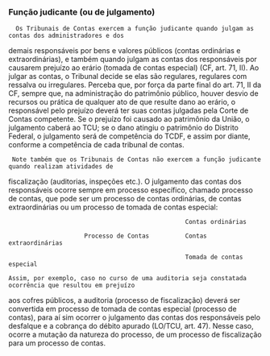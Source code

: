 ### Função judicante (ou de julgamento)
      Os Tribunais de Contas exercem a função judicante quando julgam as contas dos administradores e dos
demais responsáveis por bens e valores públicos (contas ordinárias e extraordinárias), e também quando
julgam as contas dos responsáveis por causarem prejuízo ao erário (tomada de contas especial) (CF, art. 71,
II). Ao julgar as contas, o Tribunal decide se elas são regulares, regulares com ressalva ou irregulares.
     Perceba que, por força da parte final do art. 71, II da CF, sempre que, na administração do patrimônio
público, houver desvio de recursos ou prática de qualquer ato de que resulte dano ao erário, o responsável pelo
prejuízo deverá ter suas contas julgadas pela Corte de Contas competente. Se o prejuízo foi causado ao
patrimônio da União, o julgamento caberá ao TCU; se o dano atingiu o patrimônio do Distrito Federal, o
julgamento será de competência do TCDF, e assim por diante, conforme a competência de cada tribunal de
contas.

     Note também que os Tribunais de Contas não exercem a função judicante quando realizam atividades de
fiscalização (auditorias, inspeções etc.). O julgamento das contas dos responsáveis ocorre sempre em processo
específico, chamado processo de contas, que pode ser um processo de contas ordinárias, de contas
extraordinárias ou um processo de tomada de contas especial:

                                                     Contas ordinárias

                         Processo de Contas          Contas extraordinárias

                                                     Tomada de contas especial

    Assim, por exemplo, caso no curso de uma auditoria seja constatada ocorrência que resultou em prejuízo
aos cofres públicos, a auditoria (processo de fiscalização) deverá ser convertida em processo de tomada de
contas especial (processo de contas), para aí sim ocorrer o julgamento das contas dos responsáveis pelo
desfalque e a cobrança do débito apurado (LO/TCU, art. 47). Nesse caso, ocorre a mutação da natureza do
processo, de um processo de fiscalização para um processo de contas.